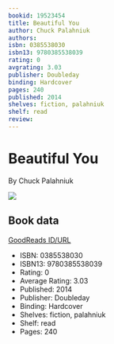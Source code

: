 ```yaml
---
bookid: 19523454
title: Beautiful You
author: Chuck Palahniuk
authors: 
isbn: 0385538030
isbn13: 9780385538039
rating: 0
avgrating: 3.03
publisher: Doubleday
binding: Hardcover
pages: 240
published: 2014
shelves: fiction, palahniuk
shelf: read
review: 
---
```


# Beautiful You

By Chuck Palahniuk

![](https://i.gr-assets.com/images/S/compressed.photo.goodreads.com/books/1399667103l/19523454.jpg)

## Book data

[GoodReads ID/URL](https://www.goodreads.com/book/show/19523454)

- ISBN: 0385538030
- ISBN13: 9780385538039
- Rating: 0
- Average Rating: 3.03
- Published: 2014
- Publisher: Doubleday
- Binding: Hardcover
- Shelves: fiction, palahniuk
- Shelf: read
- Pages: 240

